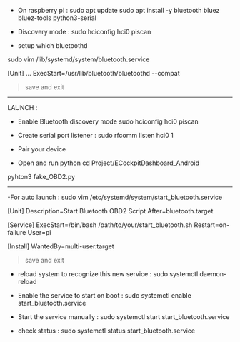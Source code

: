 - On raspberry pi :
sudo apt update
sudo apt install -y bluetooth bluez bluez-tools python3-serial

- Discovery mode :
sudo hciconfig hci0 piscan

- setup
which bluetoothd

sudo vim /lib/systemd/system/bluetooth.service

[Unit]
...
ExecStart=/usr/lib/bluetooth/bluetoothd --compat

> save and exit

---------------------------------------------------------------
LAUNCH :
- Enable Bluetooth discovery mode
sudo hciconfig hci0 piscan

- Create serial port listener :
sudo rfcomm listen hci0 1

- Pair your device 

- Open and run python
cd Project/ECockpitDashboard_Android 

pyhton3 fake_OBD2.py



--------------------------------------------------------------
-For auto launch :
sudo vim /etc/systemd/system/start_bluetooth.service

[Unit]
Description=Start Bluetooth OBD2 Script
After=bluetooth.target

[Service]
ExecStart=/bin/bash /path/to/your/start_bluetooth.sh
Restart=on-failure
User=pi

[Install]
WantedBy=multi-user.target

> save and exit 

- reload system to recognize this new service :
sudo systemctl daemon-reload

- Enable the service to start on boot :
sudo systemctl enable start_bluetooth.service

- Start the service manually :
sudo systemctl start start_bluetooth.service

- check status :
sudo systemctl status start_bluetooth.service

